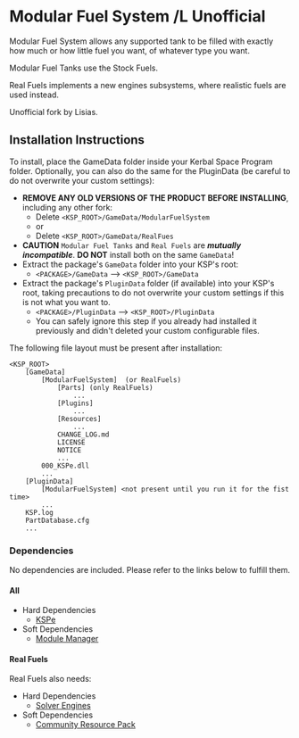 # Modular Fuel System /L Unofficial

Modular Fuel System allows any supported tank to be filled with exactly how much or how little fuel you want, of whatever type you want.

Modular Fuel Tanks use the Stock Fuels.

Real Fuels implements a new engines subsystems, where realistic fuels are used instead.

Unofficial fork by Lisias.


## Installation Instructions

To install, place the GameData folder inside your Kerbal Space Program folder. Optionally, you can also do the same for the PluginData (be careful to do not overwrite your custom settings):

* **REMOVE ANY OLD VERSIONS OF THE PRODUCT BEFORE INSTALLING**, including any other fork:
	+ Delete `<KSP_ROOT>/GameData/ModularFuelSystem`
	+ or
	+ Delete `<KSP_ROOT>/GameData/RealFues`
* **CAUTION** `Modular Fuel Tanks` and `Real Fuels` are **_mutually incompatible_**. **DO NOT** install both on the same `GameData`!
* Extract the package's `GameData` folder into your KSP's root:
	+ `<PACKAGE>/GameData` --> `<KSP_ROOT>/GameData`
* Extract the package's `PluginData` folder (if available) into your KSP's root, taking precautions to do not overwrite your custom settings if this is not what you want to.
	+ `<PACKAGE>/PluginData` --> `<KSP_ROOT>/PluginData`
	+ You can safely ignore this step if you already had installed it previously and didn't deleted your custom configurable files.

The following file layout must be present after installation:

```
<KSP_ROOT>
	[GameData]
		[ModularFuelSystem]  (or RealFuels)
			[Parts] (only RealFuels)
				...
			[Plugins]
				...
			[Resources]
				...
			CHANGE_LOG.md
			LICENSE
			NOTICE
			...
		000_KSPe.dll
		...
	[PluginData]
		[ModularFuelSystem] <not present until you run it for the fist time>
		...
	KSP.log
	PartDatabase.cfg
	...
```


### Dependencies

No dependencies are included. Please refer to the links below to fulfill them.

#### All

* Hard Dependencies
	+ [KSPe](https://github.com/net-lisias-ksp/KSPAPIExtensions)
* Soft Dependencies
	+ [Module Manager](https://github.com/net-lisias-ksp/ModuleManager)

#### Real Fuels

Real Fuels also needs:

* Hard Dependencies
	+ [Solver Engines](https://github.com/net-lisias-kspu/SolverEngines)
* Soft Dependencies
	+ [Community Resource Pack](https://forum.kerbalspaceprogram.com/index.php?/topic/83007-community-resource-pack/)
